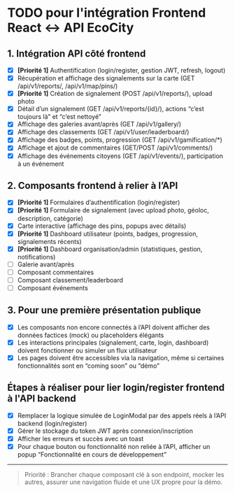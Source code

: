 # TODO pour l'intégration Frontend React <-> API EcoCity

## 1. Intégration API côté frontend
- [x] **[Priorité 1]** Authentification (login/register, gestion JWT, refresh, logout)
- [x] Récupération et affichage des signalements sur la carte (GET /api/v1/reports/, /api/v1/map/pins/)
- [x] **[Priorité 1]** Création de signalement (POST /api/v1/reports/), upload photo
- [x] Détail d’un signalement (GET /api/v1/reports/{id}/), actions “c’est toujours là” et “c’est nettoyé”
- [x] Affichage des galeries avant/après (GET /api/v1/gallery/)
- [x] Affichage des classements (GET /api/v1/user/leaderboard/)
- [x] Affichage des badges, points, progression (GET /api/v1/gamification/*)
- [x] Affichage et ajout de commentaires (GET/POST /api/v1/comments/)
- [x] Affichage des événements citoyens (GET /api/v1/events/), participation à un événement

## 2. Composants frontend à relier à l’API
- [x] **[Priorité 1]** Formulaires d’authentification (login/register)
- [x] **[Priorité 1]** Formulaire de signalement (avec upload photo, géoloc, description, catégorie)
- [x] Carte interactive (affichage des pins, popups avec détails)
- [x] **[Priorité 1]** Dashboard utilisateur (points, badges, progression, signalements récents)
- [x] **[Priorité 1]** Dashboard organisation/admin (statistiques, gestion, notifications)
- [ ] Galerie avant/après
- [ ] Composant commentaires
- [ ] Composant classement/leaderboard
- [ ] Composant événements

## 3. Pour une première présentation publique
- [x] Les composants non encore connectés à l’API doivent afficher des données factices (mock) ou placeholders élégants
- [x] Les interactions principales (signalement, carte, login, dashboard) doivent fonctionner ou simuler un flux utilisateur
- [x] Les pages doivent être accessibles via la navigation, même si certaines fonctionnalités sont en “coming soon” ou “démo”

## Étapes à réaliser pour lier login/register frontend à l'API backend
- [x] Remplacer la logique simulée de LoginModal par des appels réels à l’API backend (login/register)
- [x] Gérer le stockage du token JWT après connexion/inscription
- [x] Afficher les erreurs et succès avec un toast
- [x] Pour chaque bouton ou fonctionnalité non reliée à l’API, afficher un popup “Fonctionnalité en cours de développement”

---

> Priorité : Brancher chaque composant clé à son endpoint, mocker les autres, assurer une navigation fluide et une UX propre pour la démo.

